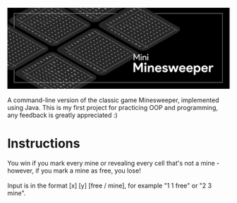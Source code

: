 ![banner](minesweeper.png)

A command-line version of the classic game Minesweeper, implemented using Java.
This is my first project for practicing OOP and programming, any feedback is greatly appreciated :)

# Instructions

You win if you mark every mine or revealing every cell that's not a mine - however, if you mark a mine as free, you lose!\
\
Input is in the format [x] [y] [free / mine], for example "1 1 free" or "2 3 mine".


